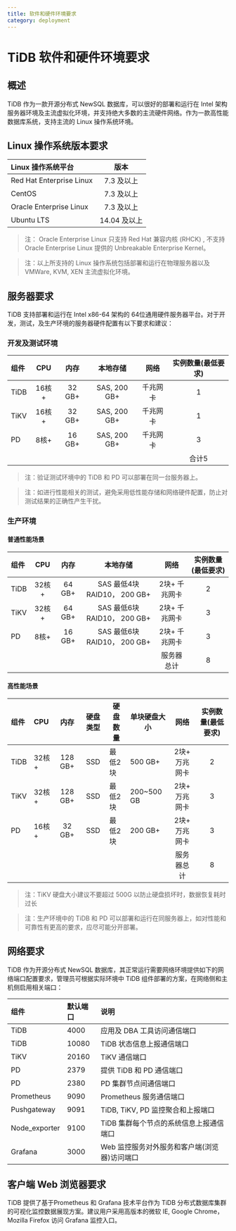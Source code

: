 ```yaml
---
title: 软件和硬件环境要求
category: deployment
---
```


# TiDB 软件和硬件环境要求

## 概述

TiDB 作为一款开源分布式 NewSQL 数据库，可以很好的部署和运行在 Intel 架构服务器环境及主流虚拟化环境，并支持绝大多数的主流硬件网络。作为一款高性能数据库系统，支持主流的 Linux 操作系统环境。

## Linux 操作系统版本要求

| Linux 操作系统平台 | 版本 |
| :----------------- | :--------: |
| Red Hat Enterprise Linux | 7.3 及以上 |
| CentOS | 7.3 及以上 |
| Oracle Enterprise Linux | 7.3 及以上 |
| Ubuntu LTS | 14.04 及以上 |

> 注： Oracle Enterprise Linux 只支持 Red Hat 兼容内核 (RHCK) , 不支持 Oracle Enterprise Linux 提供的 Unbreakable Enterprise Kernel。

> 注：以上所支持的 Linux 操作系统包括部署和运行在物理服务器以及 VMWare, KVM, XEN 主流虚拟化环境。

## 服务器要求

TiDB 支持部署和运行在 Intel  x86-64 架构的 64位通用硬件服务器平台。对于开发，测试，及生产环境的服务器硬件配置有以下要求和建议：

### 开发及测试环境

| 组件    | CPU     | 内存    | 本地存储     | 网络     | 实例数量(最低要求) |
| :------ | :-----: | :-----: | :----------: | :------: | :----------------: |
| TiDB    | 16核+   | 32 GB+  | SAS, 200 GB+ | 千兆网卡 | 1                  |
| TiKV    | 16核+   | 32 GB+  | SAS, 200 GB+ | 千兆网卡 | 1                  |
| PD      | 8核+    | 16 GB+  | SAS, 200 GB+ | 千兆网卡 | 3                  |
|         |         |         |              |          | 合计5              |

> 注：验证测试环境中的 TiDB 和 PD 可以部署在同一台服务器上。

> 注：如进行性能相关的测试，避免采用低性能存储和网络硬件配置，防止对测试结果的正确性产生干扰。

### 生产环境

#### 普通性能场景

| 组件 | CPU | 内存 | 本地存储 | 网络 | 实例数量(最低要求) |
| :-- | :-: | :-: | :-: | :-: | :-: |
| TiDB |  32核+  |  64 GB+  | SAS   最低4块 RAID10， 200 GB+ | 2块+ 千兆网卡 | 2|
| TiKV |  32核+  |  64 GB+  | SAS   最低6块 RAID10， 200 GB+ | 2块+ 千兆网卡 | 3|
| PD | 8核+ | 16 GB+ | SAS   最低6块 RAID10， 200 GB+ | 2块+ 千兆网卡 | 3|
||||| 服务器总计 | 8 |

#### 高性能场景

| 组件 | CPU | 内存 | 硬盘类型 | 硬盘数量 | 单块硬盘大小 | 网络 | 实例数量(最低要求) |
| :-- | :- | :-: | :-: | - | - |:-: | :-: |
| TiDB |  32核+  |  128 GB+  | SSD | 最低2块   | 500 GB+ | 2块+ 万兆网卡 | 2 |
| TiKV |  32核+  |  128 GB+  | SSD | 最低2块  | 200~500 GB | 2块+ 万兆网卡 | 3 |
| PD | 16核+ | 32 GB+ | SSD | 最低2块 | 200 GB+| 2块+ 万兆网卡 | 3|
||||||| 服务器总计 | 8 |

> 注：TiKV 硬盘大小建议不要超过 500G 以防止硬盘损坏时，数据恢复耗时过长

> 注：生产环境中的 TiDB 和 PD 可以部署和运行在同服务器上，如对性能和可靠性有更高的要求，应尽可能分开部署。

## 网络要求

TiDB 作为开源分布式 NewSQL 数据库，其正常运行需要网络环境提供如下的网络端口配置要求，管理员可根据实际环境中 TiDB 组件部署的方案，在网络侧和主机侧启用相关端口：

| 组件 | 默认端口 | 说明 |
| :-- | :-- | :-- |
| TiDB |  4000  |   应用及 DBA 工具访问通信端口|
| TiDB | 10080  |   TiDB 状态信息上报通信端口|
| TiKV |  20160 |  TiKV 通信端口  |
| PD | 2379 | 提供 TiDB 和 PD 通信端口 |
| PD | 2380 | PD 集群节点间通信端口|
| Prometheus |  9090|Prometheus 服务通信端口  |
| Pushgateway |  9091| TiDB, TiKV, PD 监控聚合和上报端口 |
| Node_exporter |  9100| TiDB 集群每个节点的系统信息上报通信端口 |
| Grafana | 3000 | Web 监控服务对外服务和客户端(浏览器)访问端口 |

## 客户端 Web 浏览器要求

TiDB 提供了基于Prometheus 和 Grafana 技术平台作为 TiDB 分布式数据库集群的可视化监控数据展现方案。建议用户采用高版本的微软 IE, Google Chrome，Mozilla Firefox 访问 Grafana 监控入口。
